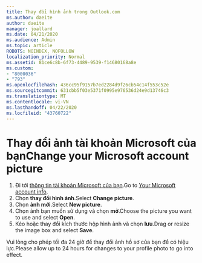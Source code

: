 ```yaml
---
title: Thay đổi hình ảnh trong Outlook.com
ms.author: daeite
author: daeite
manager: joallard
ms.date: 04/21/2020
ms.audience: Admin
ms.topic: article
ROBOTS: NOINDEX, NOFOLLOW
localization_priority: Normal
ms.assetid: 81ce6c8b-6f73-4489-9539-f14680168a8e
ms.custom:
- "8000036"
- "793"
ms.openlocfilehash: 436cc95f9157b7ed2284d9f26cb54c14f553c52e
ms.sourcegitcommit: 631cbb5f03e5371f0995e976536d24e9d13746c3
ms.translationtype: MT
ms.contentlocale: vi-VN
ms.lasthandoff: 04/22/2020
ms.locfileid: "43760722"
---
```

# <a name="change-your-microsoft-account-picture"></a><span data-ttu-id="c9d38-102">Thay đổi ảnh tài khoản Microsoft của bạn</span><span class="sxs-lookup"><span data-stu-id="c9d38-102">Change your Microsoft account picture</span></span>

1. <span data-ttu-id="c9d38-103">Đi tới [thông tin tài khoản Microsoft của bạn](https://go.microsoft.com/fwlink/p/?linkid=860841).</span><span class="sxs-lookup"><span data-stu-id="c9d38-103">Go to [Your Microsoft account info](https://go.microsoft.com/fwlink/p/?linkid=860841).</span></span>
2. <span data-ttu-id="c9d38-104">Chọn **thay đổi hình ảnh**.</span><span class="sxs-lookup"><span data-stu-id="c9d38-104">Select **Change picture**.</span></span>
3. <span data-ttu-id="c9d38-105">Chọn **ảnh mới**.</span><span class="sxs-lookup"><span data-stu-id="c9d38-105">Select **New picture**.</span></span>
4. <span data-ttu-id="c9d38-106">Chọn ảnh bạn muốn sử dụng và chọn **mở**.</span><span class="sxs-lookup"><span data-stu-id="c9d38-106">Choose the picture you want to use and select **Open**.</span></span>
5. <span data-ttu-id="c9d38-107">Kéo hoặc thay đổi kích thước hộp hình ảnh và chọn **lưu**.</span><span class="sxs-lookup"><span data-stu-id="c9d38-107">Drag or resize the image box and select **Save**.</span></span>

<span data-ttu-id="c9d38-108">Vui lòng cho phép tối đa 24 giờ để thay đổi ảnh hồ sơ của bạn để có hiệu lực.</span><span class="sxs-lookup"><span data-stu-id="c9d38-108">Please allow up to 24 hours for changes to your profile photo to go into effect.</span></span>